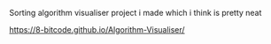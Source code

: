 Sorting algorithm visualiser project i made which i think is pretty neat

https://8-bitcode.github.io/Algorithm-Visualiser/
